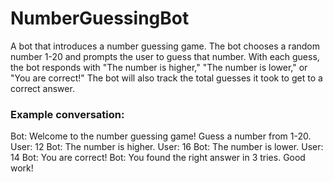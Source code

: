 # NumberGuessingBot

A bot that introduces a number guessing game. The bot chooses a random number 1-20 and prompts the user to guess that number. With each guess, the bot responds with "The number is higher," "The number is lower," or "You are correct!" The bot will also track the total guesses it took to get to a correct answer.

### Example conversation:
Bot: Welcome to the number guessing game! Guess a number from 1-20.
User: 12
Bot: The number is higher.
User: 16
Bot: The number is lower.
User: 14
Bot: You are correct!
Bot: You found the right answer in 3 tries. Good work!